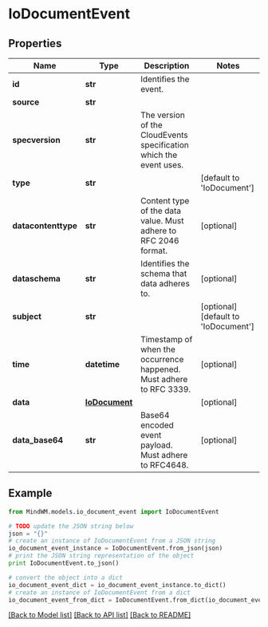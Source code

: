 # IoDocumentEvent


## Properties
Name | Type | Description | Notes
------------ | ------------- | ------------- | -------------
**id** | **str** | Identifies the event. | 
**source** | **str** |  | 
**specversion** | **str** | The version of the CloudEvents specification which the event uses. | 
**type** | **str** |  | [default to 'IoDocument']
**datacontenttype** | **str** | Content type of the data value. Must adhere to RFC 2046 format. | [optional] 
**dataschema** | **str** | Identifies the schema that data adheres to. | [optional] 
**subject** | **str** |  | [optional] [default to 'IoDocument']
**time** | **datetime** | Timestamp of when the occurrence happened. Must adhere to RFC 3339. | [optional] 
**data** | [**IoDocument**](IoDocument.md) |  | [optional] 
**data_base64** | **str** | Base64 encoded event payload. Must adhere to RFC4648. | [optional] 

## Example

```python
from MindWM.models.io_document_event import IoDocumentEvent

# TODO update the JSON string below
json = "{}"
# create an instance of IoDocumentEvent from a JSON string
io_document_event_instance = IoDocumentEvent.from_json(json)
# print the JSON string representation of the object
print IoDocumentEvent.to_json()

# convert the object into a dict
io_document_event_dict = io_document_event_instance.to_dict()
# create an instance of IoDocumentEvent from a dict
io_document_event_from_dict = IoDocumentEvent.from_dict(io_document_event_dict)
```
[[Back to Model list]](../README.md#documentation-for-models) [[Back to API list]](../README.md#documentation-for-api-endpoints) [[Back to README]](../README.md)


